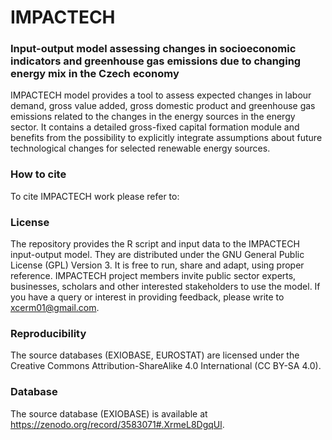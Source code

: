 # IMPACTECH
### Input-output model assessing changes in socioeconomic indicators and greenhouse gas emissions due to changing energy mix in the Czech economy

IMPACTECH model provides a tool to assess expected changes in labour demand, gross value added, gross domestic product and greenhouse gas emissions related to the changes in the energy sources in the energy sector. It contains a detailed gross-fixed capital formation module and benefits from the possibility to explicitly integrate assumptions about future technological changes for selected renewable energy sources.

### How to cite

To cite IMPACTECH work please refer to:

### License

The repository provides the R script and input data to the IMPACTECH input-output model. They are distributed under the GNU General Public License (GPL) Version 3. It is free to run, share and adapt, using proper reference. IMPACTECH project members invite public sector experts, businesses, scholars and other interested stakeholders to use the model. If you have a query or interest in providing feedback, please write to xcerm01@gmail.com.

### Reproducibility

The source databases (EXIOBASE, EUROSTAT) are licensed under the Creative Commons Attribution-ShareAlike 4.0 International (CC BY-SA 4.0).

### Database

The source database (EXIOBASE) is available at https://zenodo.org/record/3583071#.XrmeL8DgqUl.
